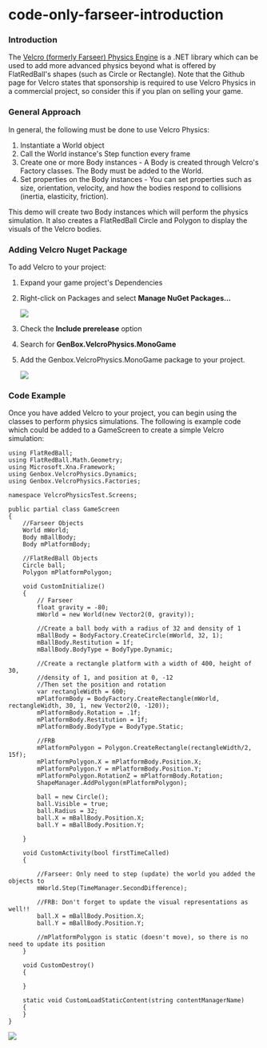 # code-only-farseer-introduction

### Introduction

The [Velcro (formerly Farseer) Physics Engine](https://github.com/Genbox/VelcroPhysics) is a .NET library which can be used to add more advanced physics beyond what is offered by FlatRedBall's shapes (such as Circle or Rectangle). Note that the Github page for Velcro states that sponsorship is required to use Velcro Physics in a commercial project, so consider this if you plan on selling your game.

### General Approach

In general, the following must be done to use Velcro Physics:

1. Instantiate a World object
2. Call the World instance's Step function every frame
3. Create one or more Body instances - A Body is created through Velcro's Factory classes. The Body must be added to the World.
4. Set properties on the Body instances - You can set properties such as size, orientation, velocity, and how the bodies respond to collisions (inertia, elasticity, friction).

This demo will create two Body instances which will perform the physics simulation. It also creates a FlatRedBall Circle and Polygon to display the visuals of the Velcro bodies.

### Adding Velcro Nuget Package

To add Velcro to your project:

1. Expand your game project's Dependencies
2.  Right-click on Packages and select **Manage NuGet Packages...**

    ![](../../../media/2023-05-img_645b9201698a5.png)
3. Check the **Include prerelease** option
4. Search for **GenBox.VelcroPhysics.MonoGame**
5.  Add the Genbox.VelcroPhysics.MonoGame package to your project.

    ![](../../../media/2023-05-img_645b92b86a8df.png)

&#x20;

### Code Example

Once you have added Velcro to your project, you can begin using the classes to perform physics simulations. The following is example code which could be added to a GameScreen to create a simple Velcro simulation:

```
using FlatRedBall;
using FlatRedBall.Math.Geometry;
using Microsoft.Xna.Framework;
using Genbox.VelcroPhysics.Dynamics;
using Genbox.VelcroPhysics.Factories;

namespace VelcroPhysicsTest.Screens;

public partial class GameScreen
{
    //Farseer Objects
    World mWorld;
    Body mBallBody;
    Body mPlatformBody;

    //FlatRedBall Objects
    Circle ball;
    Polygon mPlatformPolygon;

    void CustomInitialize()
    {
        // Farseer
        float gravity = -80;
        mWorld = new World(new Vector2(0, gravity));

        //Create a ball body with a radius of 32 and density of 1
        mBallBody = BodyFactory.CreateCircle(mWorld, 32, 1);
        mBallBody.Restitution = 1f;
        mBallBody.BodyType = BodyType.Dynamic;

        //Create a rectangle platform with a width of 400, height of 30,
        //density of 1, and position at 0, -12
        //Then set the position and rotation
        var rectangleWidth = 600;
        mPlatformBody = BodyFactory.CreateRectangle(mWorld, rectangleWidth, 30, 1, new Vector2(0, -120));
        mPlatformBody.Rotation = .1f;
        mPlatformBody.Restitution = 1f;
        mPlatformBody.BodyType = BodyType.Static;

        //FRB
        mPlatformPolygon = Polygon.CreateRectangle(rectangleWidth/2, 15f);
        mPlatformPolygon.X = mPlatformBody.Position.X;
        mPlatformPolygon.Y = mPlatformBody.Position.Y;
        mPlatformPolygon.RotationZ = mPlatformBody.Rotation;
        ShapeManager.AddPolygon(mPlatformPolygon);

        ball = new Circle();
        ball.Visible = true;
        ball.Radius = 32;
        ball.X = mBallBody.Position.X;
        ball.Y = mBallBody.Position.Y;

    }

    void CustomActivity(bool firstTimeCalled)
    {

        //Farseer: Only need to step (update) the world you added the objects to
        mWorld.Step(TimeManager.SecondDifference);

        //FRB: Don't forget to update the visual representations as well!!
        ball.X = mBallBody.Position.X;
        ball.Y = mBallBody.Position.Y;

        //mPlatformPolygon is static (doesn't move), so there is no need to update its position
    }

    void CustomDestroy()
    {

    }

    static void CustomLoadStaticContent(string contentManagerName)
    {
    }
}
```

![](../../../media/2016-11-10_06-51-41.gif)

###

###

